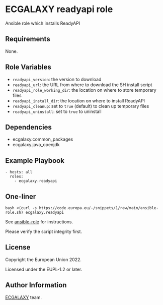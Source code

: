 ECGALAXY readyapi role
========

Ansible role which installs ReadyAPI

Requirements
------------

None.


Role Variables
--------------

- `readyapi_version`: the version to download
- `readyapi_url`: the URL from where to download the SH install script
- `readyapi_role_working_dir`: the location on where to store temporary files
- `readyapi_install_dir`: the location on where to install ReadyAPI
- `readyapi_cleanup`: set to `true` (default) to clean up temporary files
- `readyapi_uninstall`: set to `true` to uninstall


Dependencies
------------

- ecgalaxy.common_packages
- ecgalaxy.java_openjdk


Example Playbook
----------------

    - hosts: all
      roles:
        - ecgalaxy.readyapi

One-liner
---------

    bash <(curl -s https://code.europa.eu/-/snippets/1/raw/main/ansible-role.sh) ecgalaxy.readyapi

See [ansible-role](https://code.europa.eu/-/snippets/1) for instructions.

Please verify the script integrity first.

License
-------

Copyright the European Union 2022.

Licensed under the EUPL-1.2 or later.

Author Information
------------------

[ECGALAXY](https://code.europa.eu/groups/ecgalaxy/-/wikis/home) team.
